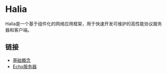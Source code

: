 # Halia

Halia是一个基于组件化的网络应用框架，用于快速开发可维护的高性能协议服务器和客户端。

## 链接
+ [基础概念](basic.md)
+ [Echo服务器](echo.md)

